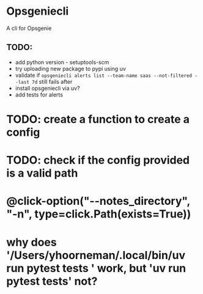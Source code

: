 # Opsgeniecli

A cli for Opsgenie

## TODO:
- add python version - setuptools-scm
- try uploading new package to pypi using uv
- validate if `opsgeniecli alerts list --team-name saas --not-filtered --last 7d` still fails after
- install opsgeniecli via uv?
- add tests for alerts 


# TODO: create a function to create a config
# TODO: check if the config provided is a valid path
# @click-option("--notes_directory", "-n", type=click.Path(exists=True))
# why does '/Users/yhoorneman/.local/bin/uv run pytest tests ' work, but 'uv run pytest tests' not?